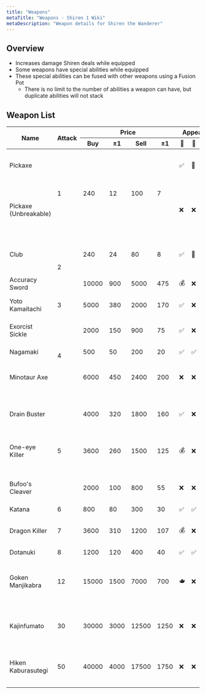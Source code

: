 ```yaml
---
title: "Weapons"
metaTitle: "Weapons - Shiren 1 Wiki"
metaDescription: "Weapon details for Shiren the Wanderer"
---
```


## Overview

- Increases damage Shiren deals while equipped
- Some weapons have special abilities while equipped
- These special abilities can be fused with other weapons using a Fusion Pot
  - There is no limit to the number of abilities a weapon can have, but duplicate
    abilities will not stack

## Weapon List

<table class="itemListCentered">
  <thead>
    <tr>
      <th rowspan="2">Name</th>
      <th rowspan="2">Attack</th>
      <th colspan="4">Price</th>
      <th colspan="4">Appearance</th>
      <th rowspan="2">Fusion Ability</th>
      <th rowspan="2">Notes</th>
    </tr>
    <tr>
      <th>Buy</td>
      <th>±1</td>
      <th>Sell</td>
      <th>±1</td>
      <th>🗻</td>
      <th>📜</td>
      <th>🍖</td>
      <th>Fei</td>
    </tr>
  <thead>
  <tbody>
    <tr>
      <td class="priceTableName">Pickaxe</td>
      <td rowspan="2">1</td>
      <td rowspan="2">240</td>
      <td rowspan="2">12</td>
      <td rowspan="2">100</td>
      <td rowspan="2">7</td>
      <td>✅</td>
      <td>🔵</td>
      <td>❌</td>
      <td>✅</td>
      <td class="leftText">Can dig in walls (chance to break)</td>
      <td class="leftText"></td>
    </tr>
    <tr>
      <td class="priceTableName">Pickaxe (Unbreakable)</td>
      <td>❌</td>
      <td>❌</td>
      <td>❌</td>
      <td>❌</td>
      <td class="leftText">Can dig in walls.</td>
      <td class="leftText">Clear Table Mountain: Give a Pickaxe to a Blacksmith</td>
    </tr>
    <tr>
      <td class="priceTableName">Club</td>
      <td rowspan="2">2</td>
      <td>240</td>
      <td>24</td>
      <td>80</td>
      <td>8</td>
      <td>✅</td>
      <td>🔵</td>
      <td>❌</td>
      <td>✅</td>
      <td class="leftText"></td>
      <td class="leftText">Cannot be upgraded by Blacksmith</td>
    </tr>
    <tr>
      <td class="priceTableName">Accuracy Sword</td>
      <td>10000</td>
      <td>900</td>
      <td>5000</td>
      <td>475</td>
      <td>💰</td>
      <td>❌</td>
      <td>❌</td>
      <td>✅</td>
      <td class="leftText">Always hits its target</td>
      <td class="leftText"></td>
    </tr>
    <tr>
      <td class="priceTableName">Yoto Kamaitachi</td>
      <td>3</td>
      <td>5000</td>
      <td>380</td>
      <td>2000</td>
      <td>170</td>
      <td>✅</td>
      <td>❌</td>
      <td>❌</td>
      <td>✅</td>
      <td class="leftText">3-way attack</td>
      <td class="leftText"></td>
    </tr>
    <tr>
      <td class="priceTableName">Exorcist Sickle</td>
      <td rowspan="3">4</td>
      <td>2000</td>
      <td>150</td>
      <td>900</td>
      <td>75</td>
      <td>✅</td>
      <td>❌</td>
      <td>❌</td>
      <td>✅</td>
      <td class="leftText">Strong against Ghost-type</td>
      <td class="leftText">Able to damage Ghost Musha</td>
    </tr>
    <tr>
      <td class="priceTableName">Nagamaki</td>
      <td>500</td>
      <td>50</td>
      <td>200</td>
      <td>20</td>
      <td>✅</td>
      <td>✅</td>
      <td>❌</td>
      <td>✅</td>
      <td class="leftText"></td>
      <td class="leftText"></td>
    </tr>
    <tr>
      <td class="priceTableName">Minotaur Axe</td>
      <td>6000</td>
      <td>450</td>
      <td>2400</td>
      <td>200</td>
      <td>❌</td>
      <td>❌</td>
      <td>❌</td>
      <td>❌</td>
      <td class="leftText">25% chance to crit</td>
      <td class="leftText">Exclusively dropped from Taurus family</td>
    </tr>
    <tr>
      <td class="priceTableName">Drain Buster</td>
      <td rowspan="3">5</td>
      <td>4000</td>
      <td>320</td>
      <td>1800</td>
      <td>160</td>
      <td>✅</td>
      <td>❌</td>
      <td>❌</td>
      <td>✅</td>
      <td class="leftText">Strong against Drain-type</td>
      <td class="leftText"></td>
    </tr>
    <tr>
      <td class="priceTableName">One-eye Killer</td>
      <td>3600</td>
      <td>260</td>
      <td>1500</td>
      <td>125</td>
      <td>💰</td>
      <td>❌</td>
      <td>❌</td>
      <td>✅</td>
      <td class="leftText">Strong against one-eyed-types</td>
      <td class="leftText"></td>
    </tr>
    <tr>
      <td class="priceTableName">Bufoo's Cleaver</td>
      <td>2000</td>
      <td>100</td>
      <td>800</td>
      <td>55</td>
      <td>❌</td>
      <td>❌</td>
      <td>⭐</td>
      <td>💰</td>
      <td class="leftText">Turns monsters into meat</td>
      <td class="leftText">Only found on floors 51 and above</td>
    </tr>
    <tr>
      <td class="priceTableName">Katana</td>
      <td>6</td>
      <td>800</td>
      <td>80</td>
      <td>300</td>
      <td>30</td>
      <td>✅</td>
      <td>✅</td>
      <td>❌</td>
      <td>✅</td>
      <td class="leftText"></td>
      <td class="leftText"></td>
    </tr>
    <tr>
      <td class="priceTableName">Dragon Killer</td>
      <td>7</td>
      <td>3600</td>
      <td>310</td>
      <td>1200</td>
      <td>107</td>
      <td>💰</td>
      <td>❌</td>
      <td>❌</td>
      <td>✅</td>
      <td class="leftText">Strong against Dragon-type</td>
      <td class="leftText"></td>
    </tr>
    <tr>
      <td class="priceTableName">Dotanuki</td>
      <td>8</td>
      <td>1200</td>
      <td>120</td>
      <td>400</td>
      <td>40</td>
      <td>✅</td>
      <td>✅</td>
      <td>❌</td>
      <td>✅</td>
      <td class="leftText"></td>
      <td class="leftText"></td>
    </tr>
    <tr>
      <td class="priceTableName">Goken Manjikabra</td>
      <td>12</td>
      <td>15000</td>
      <td>1500</td>
      <td>7000</td>
      <td>700</td>
      <td>🫖</td>
      <td>❌</td>
      <td>❌</td>
      <td>✅</td>
      <td class="leftText"></td>
      <td class="leftText">1/256 chance a Transform pot will yield a Manjikabra</td>
    </tr>
    <tr>
      <td class="priceTableName">Kajinfumato</td>
      <td>30</td>
      <td>30000</td>
      <td>3000</td>
      <td>12500</td>
      <td>1250</td>
      <td>❌</td>
      <td>❌</td>
      <td>❌</td>
      <td>❌</td>
      <td class="leftText"></td>
      <td class="leftText">Give a +99 Katana to a Blacksmith for forging</td>
    </tr>
    <tr>
      <td class="priceTableName">Hiken Kaburasutegi</td>
      <td>50</td>
      <td>40000</td>
      <td>4000</td>
      <td>17500</td>
      <td>1750</td>
      <td>❌</td>
      <td>❌</td>
      <td>❌</td>
      <td>❌</td>
      <td class="leftText"></td>
      <td class="leftText">Give a +99 Manjikabra to a Blacksmith for forging</td>
    </tr>
  </tbody>
</table>
